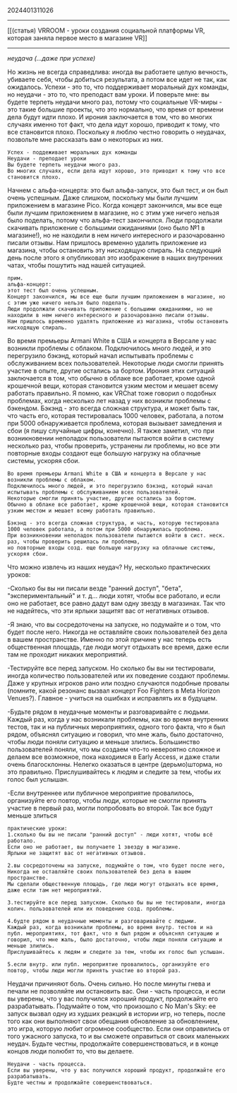 2024401311026
***
[[(статья) VRROOM - уроки создания социальной платформы VR, которая заняла первое место в магазине VR]]
***
*неудача (…даже при успехе)*

Но жизнь не всегда справедлива: иногда вы работаете целую вечность, убиваете себя, чтобы добиться результата, а потом все идет не так, как ожидалось. Успехи - это то, что поддерживает моральный дух команды, но неудачи - это то, что преподаст вам уроки. И поверьте мне: вы будете терпеть неудачи много раз, потому что социальные VR-миры - это такие большие проекты, что это нормально, что время от времени дела будут идти плохо. И ирония заключается в том, что во многих случаях именно тот факт, что дела идут хорошо, приводит к тому, что все становится плохо. Поскольку я люблю честно говорить о неудачах, позвольте мне рассказать вам о некоторых из них.

```
Успех - поддеживает моральных дух команды
Неудачи - преподает уроки
Вы будете терпеть неудачи много раз.
Во многих случаях, если дела идут хорошо, это приводит к тому что все становится плохо.
```

Начнем с альфа-концерта: это был альфа-запуск, это был тест, и он был очень успешным. Даже слишком, поскольку мы были лучшим приложением в магазине Pico. Когда концерт закончился, мы все еще были лучшим приложением в магазине, но с этим уже ничего нельзя было поделать, потому что альфа-тест закончился. Люди продолжали скачивать приложение с большими ожиданиями (оно было №1 в магазине!), но не находили в нем ничего интересного и разочарованно писали отзывы. Нам пришлось временно удалить приложение из магазина, чтобы остановить эту нисходящую спираль. На следующий день после этого я опубликовал это изображение в наших внутренних чатах, чтобы пошутить над нашей ситуацией.

```
прим.
альфа-концерт:
этот тест был очень успешным.
Концерт закончился, мы все еще были лучшим приложением в магазине, но с этим уже ничего нельзя было поделать. 
Люди продолжали скачивать приложение с большими ожиданиями, но не находили в нем ничего интересного и разочарованно писали отзывы.
Нам пришлось временно удалять приложение из магазина, чтобы остановить нисходящую спираль.
```

Во время премьеры Armani White в США и концерта в Версале у нас возникли проблемы с облаком. Подключилось много людей, и это перегрузило бэкэнд, который начал испытывать проблемы с обслуживанием всех пользователей. Некоторые люди смогли принять участие в опыте, другие остались за бортом. Ирония этих ситуаций заключается в том, что обычно в облаке все работает, кроме одной крошечной вещи, которая становится узким местом и мешает всему работать правильно. Я помню, как VRChat тоже говорил о подобных проблемах, когда несколько лет назад у них возникли проблемы с бэкендом. Бэкэнд - это всегда сложная структура, и может быть так, что часть его, которая тестировалась 1000 человек, работала, а потом при 5000 обнаруживается проблема, которая вызывает замедления и сбои (я пишу случайные цифры, конечно). Я также заметил, что при возникновении неполадок пользователи пытаются войти в систему несколько раз, чтобы проверить, устранены ли проблемы, но все эти повторные входы создают еще большую нагрузку на облачные системы, ускоряя сбои.

```
Во время премьеры Armani White в США и концерта в Версале у нас возникли проблемы с облаком.
Подключилось много людей, и это перегрузило бэкэнд, который начал испытывать проблемы с обслуживанием всех пользователей.
Некоторые смогли принять участие, другие остались за бортом.
Обычно в облаке все работает, кроме крошечной вещи, которая становится узким местом и мешает всему работать правильно.

Бэкэнд - это всегда сложная структура, и часть, которую тестировала 1000 человек работала, а потом при 5000 обнаружилась проблема.
При возникновении неполадок пользователи пытаются войти в сист. неск. раз, чтобы проверить решилась ли проблема, 
но повторные входы созд. еще большую нагрузку на облачные системы, ускоряя сбои.
```

Что можно извлечь из наших неудач? Ну, несколько практических уроков:

-Сколько бы вы ни писали везде "ранний доступ", "бета", "экспериментальный" и т. д... люди хотят, чтобы все работало, и если оно не работает, все равно дадут вам одну звезду в магазинах. Так что не надейтесь, что эти ярлыки защитят вас от негативных отзывов.

-Я знаю, что вы сосредоточены на запуске, но подумайте и о том, что будет после него. Никогда не оставляйте своих пользователей без дела в вашем пространстве. Именно по этой причине у нас теперь есть общественная площадь, где люди могут отдыхать все время, даже если там не проходит никаких мероприятий.

-Тестируйте все перед запуском. Но сколько бы вы ни тестировали, иногда количество пользователей или их поведение создают проблемы. Даже у крупных игроков рано или поздно случаются подобные провалы (помните, какой резонанс вызвал концерт Foo Fighters в Meta Horizon Venues?). Главное - учиться на ошибках и исправлять их в будущем.

-Будьте рядом в неудачные моменты и разговаривайте с людьми. Каждый раз, когда у нас возникали проблемы, как во время внутренних тестов, так и на публичных мероприятиях, одного того факта, что я был рядом, объяснял ситуацию и говорил, что мне жаль, было достаточно, чтобы люди поняли ситуацию и меньше злились. Большинство пользователей поняли, что мы создаем что-то невероятно сложное и делаем все возможное, пока находимся в Early Access, и даже стали очень благосклонны. Нелегко оказаться в центре (дерьмо)шторма, но это правильно. Прислушивайтесь к людям и следите за тем, чтобы их голос был услышан.

-Если внутреннее или публичное мероприятие провалилось, организуйте его повтор, чтобы люди, которые не смогли принять участие в первый раз, могли попробовать во второй. Так все будут меньше злиться

```
практические уроки:
1.сколько бы вы не писали "ранний доступ" - люди хотят, чтобы всё работало.
Если оно не работает, вы получаете 1 звезду в магазине.
Ярлыки не защитят вас от негативных отзывов.

2.вы сосредоточены на запуске, подумайте о том, что будет после него,
Никогда не оставляйте своих пользователей без дела в вашем пространстве.
Мы сделали общественную площадь, где люди могут отдыхать все время, даже если там нет мероприятий.

3.тестируйте все перед запуском. Сколько бы вы не тестировали, иногда колич. пользователей или их поведение созд. проблемы.

4.будте рядом в неудачные моменты и разговаривайте с людьми.
Каждый раз, когда возникали проблемы, во время внутр. тестов и на публ. мероприятиях, тот факт, что я был рядом и объяснял ситуацию и говорил, что мне жаль, было достаточно, чтобы люди поняли ситуацию и меньше злились.
Прислушивайтесь к людям и следите за тем, чтобы их голос был услышан.

5.если внутр. или публ. мероприятие провалилось, организуйте его повтор, чтобы люди могли принять участие во второй раз.
```

Неудачи причиняют боль. Очень сильно. Но после минуты гнева и печали не позволяйте им остановить вас. Они - часть процесса, и если вы уверены, что у вас получился хороший продукт, продолжайте его разрабатывать. Подумайте о том, что произошло с No Man's Sky: ее запуск вызвал одну из худших реакций в истории игр, но теперь, после того как они выполняют свои обещания обновление за обновлением, это игра, которую любит огромное сообщество. Если они оправились от того ужасного запуска, то и вы сможете оправиться от своих маленьких неудач. Будьте честны, продолжайте совершенствоваться, и в конце концов люди полюбят то, что вы делаете.

```
Неудачи - часть процесса.
Если вы уверены, что у вас получился хороший продукт, продолжайте его разрабатывать.
Будте честны и продолжайте совершенствоваться.
```